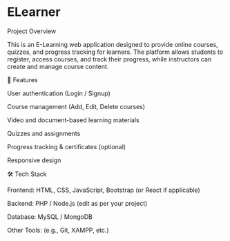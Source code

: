 # ELearner
Project Overview

This is an E-Learning web application designed to provide online courses, quizzes, and progress tracking for learners.
The platform allows students to register, access courses, and track their progress, while instructors can create and manage course content.

🚀 Features

User authentication (Login / Signup)

Course management (Add, Edit, Delete courses)

Video and document-based learning materials

Quizzes and assignments

Progress tracking & certificates (optional)

Responsive design

🛠️ Tech Stack

Frontend: HTML, CSS, JavaScript, Bootstrap (or React if applicable)

Backend: PHP / Node.js (edit as per your project)

Database: MySQL / MongoDB

Other Tools: (e.g., Git, XAMPP, etc.)
